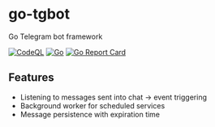 # go-tgbot
Go Telegram bot framework

[![CodeQL](https://github.com/guionardo/go-tgbot/actions/workflows/codeql-analysis.yml/badge.svg)](https://github.com/guionardo/go-tgbot/actions/workflows/codeql-analysis.yml)
[![Go](https://github.com/guionardo/go-tgbot/actions/workflows/go.yml/badge.svg)](https://github.com/guionardo/go-tgbot/actions/workflows/go.yml)
 [![Go Report Card](https://goreportcard.com/badge/github.com/guionardo/go-tgbot?style=flat-square)](https://goreportcard.com/report/github.com/guionardo/go-tgbot)
 
## Features

* Listening to messages sent into chat -> event triggering
* Background worker for scheduled services
* Message persistence with expiration time
